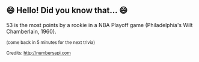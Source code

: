 ## 😄 Hello! Did you know that... 😄
53 is the most points by a rookie in a NBA Playoff game (Philadelphia's Wilt Chamberlain, 1960).

<sup>(come back in 5 minutes for the next trivia)</sup>


<sup>Credits: http://numbersapi.com</sup>
